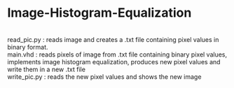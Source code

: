 # Image-Histogram-Equalization
</br> read_pic.py : reads image and creates a .txt file containing pixel values in binary format.
</br> main.vhd : reads pixels of image from .txt file containing binary pixel values, implements image histogram equalization, produces new pixel values and write them in a new .txt file
</br> write_pic.py : reads the new pixel values and shows the new image
